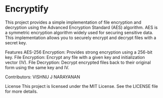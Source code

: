 # Encryptify
This project provides a simple implementation of file encryption and decryption using the Advanced Encryption Standard (AES) algorithm. AES is a symmetric encryption algorithm widely used for securing sensitive data. This implementation allows you to securely encrypt and decrypt files with a secret key.

Features
AES-256 Encryption: Provides strong encryption using a 256-bit key.
File Encryption: Encrypt any file with a given key and initialization vector (IV).
File Decryption: Decrypt encrypted files back to their original form using the same key and IV.

Contributors:
VISHNU J NARAYANAN



License
This project is licensed under the MIT License. See the LICENSE file for more details.
